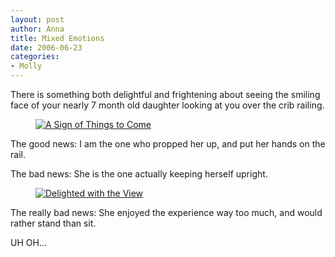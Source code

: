 ```yaml
--- 
layout: post
author: Anna
title: Mixed Emotions
date: 2006-06-23
categories: 
- Molly
---
```


There is something both delightful and frightening about seeing the smiling face of your nearly 7 month old daughter looking at you over the crib railing.

<figure><a href="http://www.flickr.com/photo.gne?id=173608770"><img class="photo" src="http://static.flickr.com/47/173608770_04cf7b5b41.jpg" alt="A Sign of Things to Come" border="0"></a> </figure>

The good news: I am the one who propped her up, and put her hands on the rail.

The bad news: She is the one actually keeping herself upright.

<figure><a href="http://www.flickr.com/photo.gne?id=173609403"><img class="photo" src="http://static.flickr.com/45/173609403_770f92eee2.jpg" alt="Delighted with the View" border="0"></a> </figure>

The really bad news: She enjoyed the experience way too much, and would rather stand than sit.

UH OH...
